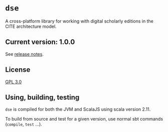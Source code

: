 # `dse`

A cross-platform library for working with digital scholarly editions in the CITE architecture model.

## Current version: 1.0.0

See [release notes](releases.md).

## License

[GPL 3.0](https://opensource.org/licenses/gpl-3.0.html)

## Using, building, testing

`dse` is compiled for both the JVM and ScalaJS using scala version  2.11.

To build from source and test for a given version, use normal sbt commands (`compile`, `test` ...).
